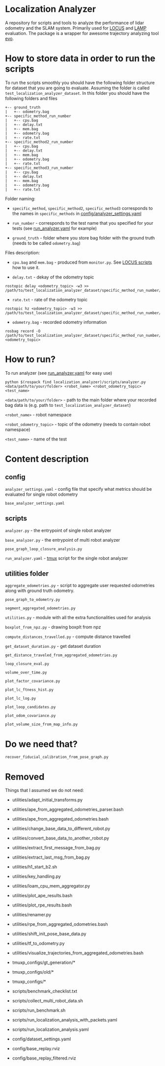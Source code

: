 # Localization Analyzer

A repository for scripts and tools to analyze the performance of lidar odometry and the SLAM system.
Primarily used for [LOCUS](https://github.com/NeBula-Autonomy/LOCUS) and [LAMP](https://github.com/NeBula-Autonomy/LAMP) evaluation.
The package is a wrapper for awesome trajectory analyzing tool [evo](https://github.com/MichaelGrupp/evo).


# How to store data in order to run the scripts

To run the scripts smoothly you should have the following folder structure for dataset that you are going to evaluate. Assuming the folder is called ```test_localization_analyzer_dataset```. In this folder you should have the following folders and files

```
+-- ground_truth
|   +-- odometry.bag
+-- specific_method_run_number
|   +-- cpu.bag
|   +-- delay.txt
|   +-- mem.bag
|   +-- odometry.bag
|   +-- rate.txt
+-- specific_method2_run_number
|   +-- cpu.bag
|   +-- delay.txt
|   +-- mem.bag
|   +-- odometry.bag
|   +-- rate.txt
+-- specific_method3_run_number
|   +-- cpu.bag
|   +-- delay.txt
|   +-- mem.bag
|   +-- odometry.bag
|   +-- rate.txt
```
Folder naming:
- ```specific_method```, ```specific_method2```, ```specific_method3``` corresponds to the names in ```specific_methods``` in [config/analyzer_settings.yaml](https://github.com/NeBula-Autonomy/localization_analyzer/blob/main/config/analyzer_settings.yaml)

- ```run_number``` - corresponds to the test name that you specified for your tests (see [run_analyzer.yaml](https://github.com/NeBula-Autonomy/localization_analyzer/blob/main/scripts/run_analyzer.yaml) for example)

- ```ground_truth``` - folder where you store bag folder with the ground truth (needs to be called ```odometry.bag```)

Files description:
- ```cpu.bag``` and ```mem.bag``` - produced from ```monitor.py```. See [LOCUS scripts]() how to use it.

- ```delay.txt``` - dekay of the odometry topic
```
rostopic delay <odometry_topic> -w3 >> /path/to/test_localization_analyzer_dataset/specific_method_run_number/delay.txt
```

- ```rate.txt``` - rate of the odometry topic
```
rostopic hz <odometry_topic> -w3 >> /path/to/test_localization_analyzer_dataset/specific_method_run_number/rate.txt
```

- ```odometry.bag``` - recorded odometry information
```
rosbag record -O /path/to/test_localization_analyzer_dataset/specific_method_run_number/odometry.bag <odometry_topic>
```

# How to run?

To run analyzer (see [run_analyzer.yaml](https://github.com/NeBula-Autonomy/localization_analyzer/blob/main/scripts/run_analyzer.yaml) for easy use)

```
python $(rospack find localization_analyzer)/scripts/analyzer.py <data/path/to/your/folder> <robot_name> <robot_odometry_topic> <test_name>
```

```<data/path/to/your/folder>``` - path to the main folder where your recorded bag data is (e.g. path to ```test_localization_analyzer_dataset```)

```<robot_name>``` - robot namespace

```<robot_odometry_topic>``` - topic of the odometry (needs to contain robot namespace)

```<test_name>``` - name of the test

# Content description

## config
```analyzer_settings.yaml``` - config file that specify what metrics should be evaluated for single robot odometry 

```base_analyzer_settings.yaml``` 

## scripts
```analyzer.py``` - the entrypoint of single robot analyzer

```base_analyzer.py``` - the entrypoint of multi robot analyzer

```pose_graph_loop_closure_analysis.py```

```run_analyzer.yaml``` - [tmux](https://tmuxp.git-pull.com/) script for the single robot analyzer



## utilities folder
```aggregate_odometries.py``` - script to aggregate user requested odometries along with ground truth odometry.

```pose_graph_to_odometry.py```

```segment_aggregated_odometries.py```

```utilities.py``` - module with all the extra functionalities used for analysis

```boxplot_from_npz.py``` - drawing boxplt from npz

```compute_distances_travelled.py``` - compute distance travelled

```get_dataset_duration.py``` - get dataset duration

```get_distance_traveled_from_aggregated_odometries.py```  

```loop_closure_eval.py```

```volume_over_time.py```

```plot_factor_covariance.py```

```plot_lc_ftness_hist.py```

```plot_lc_log.py```

```plot_loop_candidates.py```

```plot_odom_covariance.py```

```plot_volume_size_from_map_info.py```

# Do we need that?


```recover_fiducial_calibration_from_pose_graph.py```

# Removed

Things that I assumed we do not need:
- utilities/adapt_initial_transforms.py
- utilities/ape_from_aggregated_odometries_parser.bash
- utilities/ape_from_aggregated_odometries.bash
- utilities/change_base_data_to_different_robot.py
- utilities/convert_base_data_to_another_robot.py
- utilities/extract_first_message_from_bag.py
- utilities/extract_last_msg_from_bag.py
- utilities/h1_start_b2.sh
- utilities/key_handling.py
- utilities/loam_cpu_mem_aggregator.py
- utilities/plot_ape_results.bash
- utilities/plot_rpe_results.bash
- utilities/renamer.py
- utilities/rpe_from_aggregated_odometries.bash
- utilities/shift_init_pose_base_data.py
- utilities/tf_to_odometry.py
- utilities/visualize_trajectories_from_aggregated_odometries.bash

- tmuxp_configs/gt_generation/*
- tmuxp_configs/old/*
- tmuxp_configs/* 

- scripts/benchmark_checklist.txt
- scripts/collect_multi_robot_data.sh
- scripts/run_benchmark.sh
- scripts/run_localization_analysis_with_packets.yaml
- scripts/run_localization_analysis.yaml

- config/dataset_settings.yaml
- config/base_replay.rviz
- config/base_replay_filtered.rviz
